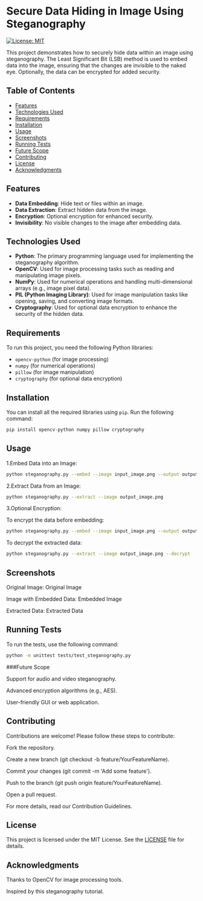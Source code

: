 # Secure Data Hiding in Image Using Steganography

[![License: MIT](https://img.shields.io/badge/License-MIT-yellow.svg)](https://opensource.org/licenses/MIT)

This project demonstrates how to securely hide data within an image using steganography. The Least Significant Bit (LSB) method is used to embed data into the image, ensuring that the changes are invisible to the naked eye. Optionally, the data can be encrypted for added security.

## Table of Contents
- [Features](#features)
- [Technologies Used](#technologies-used)
- [Requirements](#requirements)
- [Installation](#installation)
- [Usage](#usage)
- [Screenshots](#screenshots)
- [Running Tests](#running-tests)
- [Future Scope](#future-scope)
- [Contributing](#contributing)
- [License](#license)
- [Acknowledgments](#acknowledgments)

## Features
- **Data Embedding**: Hide text or files within an image.
- **Data Extraction**: Extract hidden data from the image.
- **Encryption**: Optional encryption for enhanced security.
- **Invisibility**: No visible changes to the image after embedding data.

## Technologies Used
- **Python**: The primary programming language used for implementing the steganography algorithm.
- **OpenCV**: Used for image processing tasks such as reading and manipulating image pixels.
- **NumPy**: Used for numerical operations and handling multi-dimensional arrays (e.g., image pixel data).
- **PIL (Python Imaging Library)**: Used for image manipulation tasks like opening, saving, and converting image formats.
- **Cryptography**: Used for optional data encryption to enhance the security of the hidden data.

## Requirements
To run this project, you need the following Python libraries:
- `opencv-python` (for image processing)
- `numpy` (for numerical operations)
- `pillow` (for image manipulation)
- `cryptography` (for optional data encryption)

## Installation
You can install all the required libraries using `pip`. Run the following command:

```bash
pip install opencv-python numpy pillow cryptography
```

## Usage

1.Embed Data into an Image:

```bash
python steganography.py --embed --image input_image.png --output output_image.png --data "This is a secret message!"
```
2.Extract Data from an Image:

```bash
python steganography.py --extract --image output_image.png
```
3.Optional Encryption:

To encrypt the data before embedding:

```bash
python steganography.py --embed --image input_image.png --output output_image.png --data "This is a secret message!" --encrypt
```

To decrypt the extracted data:
```bash
python steganography.py --extract --image output_image.png --decrypt
```

## Screenshots

Original Image:
Original Image

Image with Embedded Data:
Embedded Image

Extracted Data:
Extracted Data

## Running Tests

To run the tests, use the following command:

```bash
python -m unittest tests/test_steganography.py
```

###Future Scope

Support for audio and video steganography.

Advanced encryption algorithms (e.g., AES).

User-friendly GUI or web application.

## Contributing

Contributions are welcome! Please follow these steps to contribute:

Fork the repository.

Create a new branch (git checkout -b feature/YourFeatureName).

Commit your changes (git commit -m 'Add some feature').

Push to the branch (git push origin feature/YourFeatureName).

Open a pull request.

For more details, read our Contribution Guidelines.

## License
This project is licensed under the MIT License. See the [LICENSE](https://github.com/DineshR-45/secure-image-steganography/blob/main/LICENSE) file for details.

## Acknowledgments
Thanks to OpenCV for image processing tools.

Inspired by this steganography tutorial.
